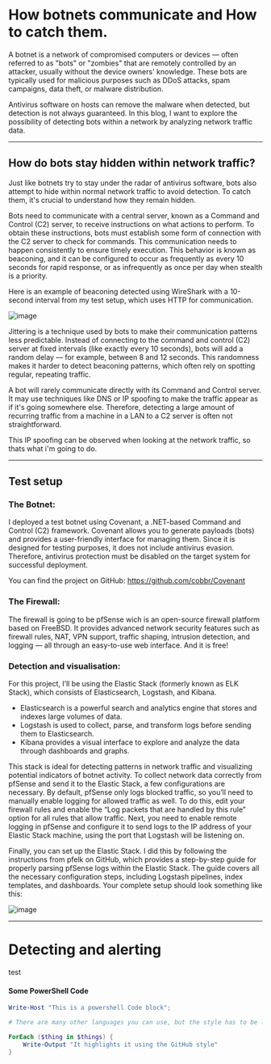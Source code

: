 # How botnets communicate and How to catch them.

A botnet is a network of compromised computers or devices — often referred to as "bots" or "zombies" that are remotely controlled by an attacker, usually without the device owners' knowledge. These bots are typically used for malicious purposes such as DDoS attacks, spam campaigns, data theft, or malware distribution.

Antivirus software on hosts can remove the malware when detected, but detection is not always guaranteed. In this blog, I want to explore the possibility of detecting bots within a network by analyzing network traffic data.

---

## How do bots stay hidden within network traffic?

Just like botnets try to stay under the radar of antivirus software, bots also attempt to hide within normal network traffic to avoid detection. To catch them, it's crucial to understand how they remain hidden. 

Bots need to communicate with a central server, known as a Command and Control (C2) server, to receive instructions on what actions to perform. To obtain these instructions, bots must establish some form of connection with the C2 server to check for commands. This communication needs to happen consistently to ensure timely execution.
This behavior is known as beaconing, and it can be configured to occur as frequently as every 10 seconds for rapid response, or as infrequently as once per day when stealth is a priority.

Here is an example of beaconing detected using WireShark with a 10-second interval from my test setup, which uses HTTP for communication.

![image](https://github.com/user-attachments/assets/704b762b-e916-4e1f-a113-dff67af4d3c1)

Jittering is a technique used by bots to make their communication patterns less predictable. Instead of connecting to the command and control (C2) server at fixed intervals (like exactly every 10 seconds), bots will add a random delay — for example, between 8 and 12 seconds.
This randomness makes it harder to detect beaconing patterns, which often rely on spotting regular, repeating traffic.

A bot will rarely communicate directly with its Command and Control server. It may use techniques like DNS or IP spoofing to make the traffic appear as if it's going somewhere else. Therefore, detecting a large amount of recurring traffic from a machine in a LAN to a C2 server is often not straightforward.

This IP spoofing can be observed when looking at the network traffic, so thats what i'm going to do.

---

## Test setup

### The Botnet:
I deployed a test botnet using Covenant, a .NET-based Command and Control (C2) framework. Covenant allows you to generate payloads (bots) and provides a user-friendly interface for managing them. Since it is designed for testing purposes, it does not include antivirus evasion. Therefore, antivirus protection must be disabled on the target system for successful deployment.

You can find the project on GitHub: https://github.com/cobbr/Covenant

### The Firewall:
The firewall is going to be pfSense wich is an open-source firewall platform based on FreeBSD. It provides advanced network security features such as firewall rules, NAT, VPN support, traffic shaping, intrusion detection, and logging — all through an easy-to-use web interface. And it is free!

### Detection and visualisation:
For this project, I’ll be using the Elastic Stack (formerly known as ELK Stack), which consists of Elasticsearch, Logstash, and Kibana.

- Elasticsearch is a powerful search and analytics engine that stores and indexes large volumes of data.
- Logstash is used to collect, parse, and transform logs before sending them to Elasticsearch.
- Kibana provides a visual interface to explore and analyze the data through dashboards and graphs.

This stack is ideal for detecting patterns in network traffic and visualizing potential indicators of botnet activity.
To collect network data correctly from pfSense and send it to the Elastic Stack, a few configurations are necessary. By default, pfSense only logs blocked traffic, so you’ll need to manually enable logging for allowed traffic as well. To do this, edit your firewall rules and enable the “Log packets that are handled by this rule” option for all rules that allow traffic. Next, you need to enable remote logging in pfSense and configure it to send logs to the IP address of your Elastic Stack machine, using the port that Logstash will be listening on.

Finally, you can set up the Elastic Stack. I did this by following the instructions from pfelk on GitHub, which provides a step-by-step guide for properly parsing pfSense logs within the Elastic Stack.
The guide covers all the necessary configuration steps, including Logstash pipelines, index templates, and dashboards.
Your complete setup should look something like this:

![image](https://github.com/user-attachments/assets/fdb5c273-3a68-4bef-9a2e-08441a3358b7)

---

# Detecting and alerting

test


#### Some PowerShell Code

```powershell
Write-Host "This is a powershell Code block";

# There are many other languages you can use, but the style has to be loaded first

ForEach ($thing in $things) {
    Write-Output "It highlights it using the GitHub style"
}
```
